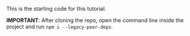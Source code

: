 This is the starting code for this tutorial.

**IMPORTANT**: After cloning the repo, open the command line inside the project and run `npm i --legacy-peer-deps`.

<!-- new knowledge 1:03:48
  1 số cấu hình trong vscode để format code

    mongoose -> mongoDB (Server NoSQL)
    prisma -> Postgres (Serverless SQL)

    useTransition();

    cn function: đc dùng khi đã có 1 style mặc định rồi, nhưng từng điều kiện lại hiện 1 style khác nhau

    + npx prisma studio (xem db)
    + npx prisma db push (mỗi khi thay đổi schema.prisma file)

    + use tiptap/react library make form post bài thay cho textarea của shacn

    + react-linkify-it: make link search hashtag (các nội dung có dấu hashtag sẽ biến thành link)

    + mode: "insensitive" khi where thì lấy chữ hoa chữ thường như nhau

   + unstable_cache from "next/cache" : bộ nhớ cache lưu ở server app của mình chứ ko phải cache ở trình duyệt (viết mã truy vấn như MySQL) (TrendsSidebar file)
 -->

<!-- class tailwind
   + line-clamp-1 : chữ sẽ chỉ trên 1 dòng (dư thành ...)
   +
 -->

<!--

    + useConext(truyền phiên xuống các component con)
    + react-query(such as zustand & redux) & tanstack: fetch data & cache dữ liệu & hiển thị post mới ngay khi tạo


    responsibility:
    + React-hook-form/zod : validate form

    + features: logIn, SignUp, logOut, search, change-dark-light-theme, create post, display user haven't follow yet, display hashtag common, search hashtag, infinite scroll, auto up-to-date when post(useMutation), delete post, follow user, display các bài post của người mình dang follow | biến #hashtag @username thành link, tạo tooltip khi hover vào username trên bài post và trendsidebar và trong content post nếu có @username, edit profile-uploadthingweb(upload img, adjust bio, )

    + components: navbar, userIcon, searchInput, Menubar,
    + ứng dụng Suspense làm skeleton cho (TrendsSidebar, ForYouFeed, )
 -->

 <!-- hàm js mới
    + encodeURIComponent (chuyển các ký tự như # thành %23 -> làm chức năng search theo hashtag -> tránh trùng với các kí tự trên thanh )
  -->
<!-- update
  + z-index: của tooltip phần trendsidebar

  + Các chức năng mới: update post
  + xem mình đang follow ai
  + update lại display name, bio: sau 7 ngày
 -->
